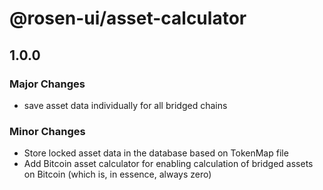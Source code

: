 # @rosen-ui/asset-calculator

## 1.0.0

### Major Changes

- save asset data individually for all bridged chains

### Minor Changes

- Store locked asset data in the database based on TokenMap file
- Add Bitcoin asset calculator for enabling calculation of bridged assets on Bitcoin (which is, in essence, always zero)
